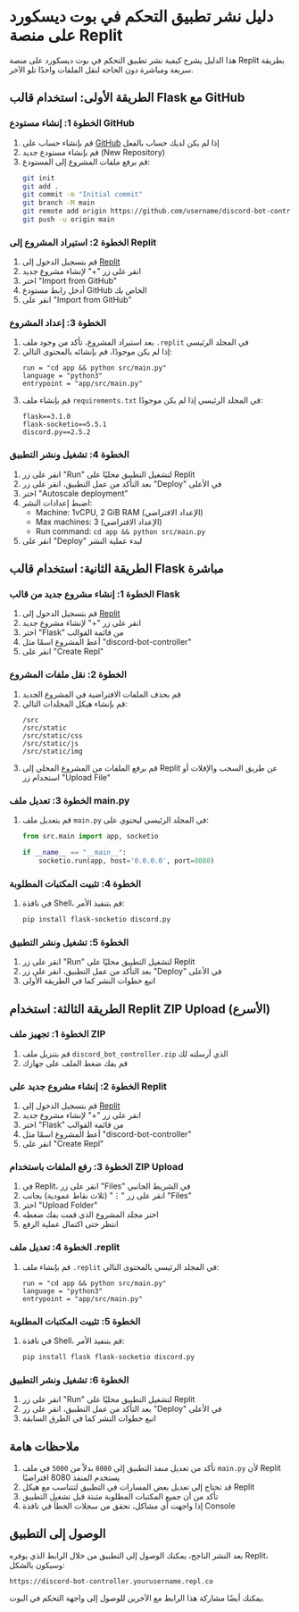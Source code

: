 # دليل نشر تطبيق التحكم في بوت ديسكورد على منصة Replit

هذا الدليل يشرح كيفية نشر تطبيق التحكم في بوت ديسكورد على منصة Replit بطريقة سريعة ومباشرة دون الحاجة لنقل الملفات واحدًا تلو الآخر.

## الطريقة الأولى: استخدام قالب Flask مع GitHub

### الخطوة 1: إنشاء مستودع GitHub
1. قم بإنشاء حساب على [GitHub](https://github.com/) إذا لم يكن لديك حساب بالفعل
2. قم بإنشاء مستودع جديد (New Repository)
3. قم برفع ملفات المشروع إلى المستودع:
   ```bash
   git init
   git add .
   git commit -m "Initial commit"
   git branch -M main
   git remote add origin https://github.com/username/discord-bot-controller.git
   git push -u origin main
   ```

### الخطوة 2: استيراد المشروع إلى Replit
1. قم بتسجيل الدخول إلى [Replit](https://replit.com/)
2. انقر على زر "+" لإنشاء مشروع جديد
3. اختر "Import from GitHub"
4. أدخل رابط مستودع GitHub الخاص بك
5. انقر على "Import from GitHub"

### الخطوة 3: إعداد المشروع
1. بعد استيراد المشروع، تأكد من وجود ملف `.replit` في المجلد الرئيسي
2. إذا لم يكن موجودًا، قم بإنشائه بالمحتوى التالي:
   ```
   run = "cd app && python src/main.py"
   language = "python3"
   entrypoint = "app/src/main.py"
   ```
3. قم بإنشاء ملف `requirements.txt` في المجلد الرئيسي إذا لم يكن موجودًا:
   ```
   flask==3.1.0
   flask-socketio==5.5.1
   discord.py==2.5.2
   ```

### الخطوة 4: تشغيل ونشر التطبيق
1. انقر على زر "Run" لتشغيل التطبيق محليًا على Replit
2. بعد التأكد من عمل التطبيق، انقر على زر "Deploy" في الأعلى
3. اختر "Autoscale deployment"
4. اضبط إعدادات النشر:
   - Machine: 1vCPU, 2 GiB RAM (الإعداد الافتراضي)
   - Max machines: 3 (الإعداد الافتراضي)
   - Run command: `cd app && python src/main.py`
5. انقر على "Deploy" لبدء عملية النشر

## الطريقة الثانية: استخدام قالب Flask مباشرة

### الخطوة 1: إنشاء مشروع جديد من قالب Flask
1. قم بتسجيل الدخول إلى [Replit](https://replit.com/)
2. انقر على زر "+" لإنشاء مشروع جديد
3. اختر "Flask" من قائمة القوالب
4. أعط المشروع اسمًا مثل "discord-bot-controller"
5. انقر على "Create Repl"

### الخطوة 2: نقل ملفات المشروع
1. قم بحذف الملفات الافتراضية في المشروع الجديد
2. قم بإنشاء هيكل المجلدات التالي:
   ```
   /src
   /src/static
   /src/static/css
   /src/static/js
   /src/static/img
   ```
3. قم برفع الملفات من المشروع المحلي إلى Replit عن طريق السحب والإفلات أو استخدام زر "Upload File"

### الخطوة 3: تعديل ملف main.py
1. قم بتعديل ملف `main.py` في المجلد الرئيسي ليحتوي على:
   ```python
   from src.main import app, socketio

   if __name__ == "__main__":
       socketio.run(app, host='0.0.0.0', port=8080)
   ```

### الخطوة 4: تثبيت المكتبات المطلوبة
1. في نافذة Shell، قم بتنفيذ الأمر:
   ```bash
   pip install flask-socketio discord.py
   ```

### الخطوة 5: تشغيل ونشر التطبيق
1. انقر على زر "Run" لتشغيل التطبيق محليًا على Replit
2. بعد التأكد من عمل التطبيق، انقر على زر "Deploy" في الأعلى
3. اتبع خطوات النشر كما في الطريقة الأولى

## الطريقة الثالثة: استخدام Replit ZIP Upload (الأسرع)

### الخطوة 1: تجهيز ملف ZIP
1. قم بتنزيل ملف `discord_bot_controller.zip` الذي أرسلته لك
2. قم بفك ضغط الملف على جهازك

### الخطوة 2: إنشاء مشروع جديد على Replit
1. قم بتسجيل الدخول إلى [Replit](https://replit.com/)
2. انقر على زر "+" لإنشاء مشروع جديد
3. اختر "Flask" من قائمة القوالب
4. أعط المشروع اسمًا مثل "discord-bot-controller"
5. انقر على "Create Repl"

### الخطوة 3: رفع الملفات باستخدام ZIP Upload
1. في Replit، انقر على زر "Files" في الشريط الجانبي
2. انقر على زر "⋮" (ثلاث نقاط عمودية) بجانب "Files"
3. اختر "Upload Folder"
4. اختر مجلد المشروع الذي قمت بفك ضغطه
5. انتظر حتى اكتمال عملية الرفع

### الخطوة 4: تعديل ملف .replit
1. قم بإنشاء ملف `.replit` في المجلد الرئيسي بالمحتوى التالي:
   ```
   run = "cd app && python src/main.py"
   language = "python3"
   entrypoint = "app/src/main.py"
   ```

### الخطوة 5: تثبيت المكتبات المطلوبة
1. في نافذة Shell، قم بتنفيذ الأمر:
   ```bash
   pip install flask flask-socketio discord.py
   ```

### الخطوة 6: تشغيل ونشر التطبيق
1. انقر على زر "Run" لتشغيل التطبيق محليًا على Replit
2. بعد التأكد من عمل التطبيق، انقر على زر "Deploy" في الأعلى
3. اتبع خطوات النشر كما في الطرق السابقة

## ملاحظات هامة
1. تأكد من تعديل منفذ التطبيق إلى `8080` بدلاً من `5000` في ملف `main.py` لأن Replit يستخدم المنفذ 8080 افتراضيًا
2. قد تحتاج إلى تعديل بعض المسارات في التطبيق لتتناسب مع هيكل Replit
3. تأكد من أن جميع المكتبات المطلوبة مثبتة قبل تشغيل التطبيق
4. إذا واجهت أي مشاكل، تحقق من سجلات الخطأ في نافذة Console

## الوصول إلى التطبيق
بعد النشر الناجح، يمكنك الوصول إلى التطبيق من خلال الرابط الذي يوفره Replit، وسيكون بالشكل:
```
https://discord-bot-controller.yourusername.repl.co
```

يمكنك أيضًا مشاركة هذا الرابط مع الآخرين للوصول إلى واجهة التحكم في البوت.
